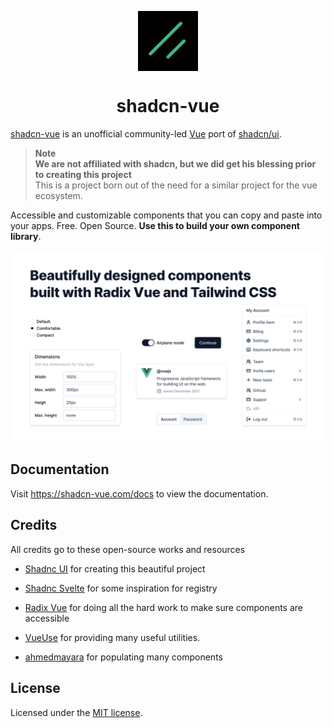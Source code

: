 <p align="center">
 <img align="center" src="https://raw.githubusercontent.com/radix-vue/shadcn-vue/dev/apps/www/src/public/android-chrome-192x192.png" height="96" />
 <h1 align="center">
  shadcn-vue
 </h1>
</p>

[shadcn-vue](https://www.shadcn-vue.com/) is an unofficial community-led [Vue](https://vuejs.org) port of [shadcn/ui](https://ui.shadcn.com/).

> **Note** <br> **We are not affiliated with shadcn, but we did get his blessing prior to creating this project** <br> This is a project born out of the need for a similar project for the vue ecosystem.

Accessible and customizable components that you can copy and paste into your apps. Free. Open Source. **Use this to build your own component library**.

![hero](apps/www/src/public/og.png)

## Documentation

Visit https://shadcn-vue.com/docs to view the documentation.

## Credits

All credits go to these open-source works and resources

- [Shadnc UI](https://ui.shadcn.com) for creating this beautiful project
- [Shadnc Svelte](https://shadcn-svelte.com) for some inspiration for registry
- [Radix Vue](https://radix-vue.com) for doing all the hard work to make sure components are accessible
- [VueUse](https://vueuse.org) for providing many useful utilities.

- [ahmedmayara](https://github.com/ahmedmayara/shadcn-vue) for populating many components

## License

Licensed under the [MIT license](https://github.com/shadcn/ui/blob/main/LICENSE.md).